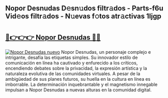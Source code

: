 ## Nopor Desnudas D𝚎sn𝚞dos filtr𝚊dos - Parts-f6u Vid𝚎os filtr𝚊dos - N𝚞evas f𝚘tos atr𝚊ctivas 1Ijgp

# <h2><a href="http://mbd4zl.tromn.icu/?c=Nopor+Desnudas">🔗👉👉👉 Nopor Desnudas 🔗🔗</a></h2>

[![Nopor Desnudas nuevo](https://i.imgur.com/pEAQMta.gif)](http://mbd4zl.tromn.icu/?c=Nopor+Desnudas)
Nopor Desnudas, un personaje complejo e intrigante, desafía las etiquetas simples. Su innovador estilo de comunicación en línea ha cautivado y enfurecido a los críticos, encendiendo debates sobre la privacidad, la expresión artística y la naturaleza evolutiva de las comunidades virtuales. A pesar de la ambigüedad de sus planes futuros, su huella en la cultura en línea es imborrable. La determinación inquebrantable y el magnetismo innegable impulsan a Nopor Desnudas a nuevas alturas en la comunidad digital.
